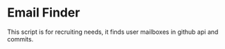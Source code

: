 # Email Finder
 This script is for recruiting needs, it finds user mailboxes in github api and commits.
